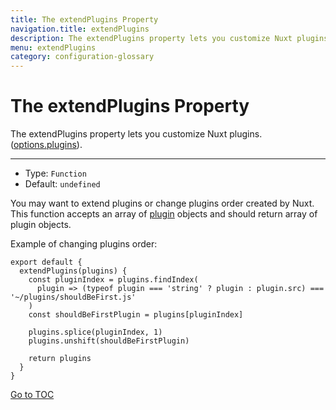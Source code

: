 ```yaml
---
title: The extendPlugins Property
navigation.title: extendPlugins
description: The extendPlugins property lets you customize Nuxt plugins.
menu: extendPlugins
category: configuration-glossary
---
```

# The extendPlugins Property

The extendPlugins property lets you customize Nuxt plugins. ([options.plugins](./configuration-glossary/configuration-plugins)).

---

- Type: `Function`
- Default: `undefined`

You may want to extend plugins or change plugins order created by Nuxt. This function accepts an array of [plugin](./configuration-glossary/configuration-plugins) objects and should return array of plugin objects.

Example of changing plugins order:

```js{}[nuxt.config.js]
export default {
  extendPlugins(plugins) {
    const pluginIndex = plugins.findIndex(
      plugin => (typeof plugin === 'string' ? plugin : plugin.src) === '~/plugins/shouldBeFirst.js'
    )
    const shouldBeFirstPlugin = plugins[pluginIndex]

    plugins.splice(pluginIndex, 1)
    plugins.unshift(shouldBeFirstPlugin)

    return plugins
  }
}
```
<span style='float: footnote;'><a href="../index.html#toc">Go to TOC</a></span>
